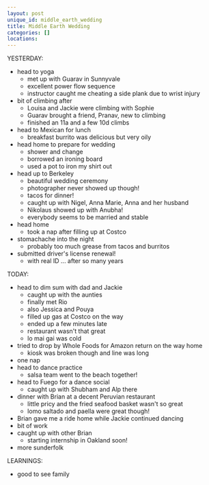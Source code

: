 ```yaml
---
layout: post
unique_id: middle_earth_wedding
title: Middle Earth Wedding
categories: []
locations: 
---
```


YESTERDAY:
* head to yoga
  * met up with Guarav in Sunnyvale
  * excellent power flow sequence
  * instructor caught me cheating a side plank due to wrist injury
* bit of climbing after
  * Louisa and Jackie were climbing with Sophie
  * Guarav brought a friend, Pranav, new to climbing
  * finished an 11a and a few 10d climbs
* head to Mexican for lunch
  * breakfast burrito was delicious but very oily
* head home to prepare for wedding
  * shower and change
  * borrowed an ironing board
  * used a pot to iron my shirt out
* head up to Berkeley
  * beautiful wedding ceremony
  * photographer never showed up though!
  * tacos for dinner!
  * caught up with Nigel, Anna Marie, Anna and her husband
  * Nikolaus showed up with Anubha!
  * everybody seems to be married and stable
* head home
  * took a nap after filling up at Costco
* stomachache into the night
  * probably too much grease from tacos and burritos
* submitted driver's license renewal!
  * with real ID ... after so many years

TODAY:
* head to dim sum with dad and Jackie
  * caught up with the aunties
  * finally met Rio
  * also Jessica and Pouya
  * filled up gas at Costco on the way
  * ended up a few minutes late
  * restaurant wasn't that great
  * lo mai gai was cold
* tried to drop by Whole Foods for Amazon return on the way home
  * kiosk was broken though and line was long
* one nap
* head to dance practice
  * salsa team went to the beach together!
* head to Fuego for a dance social
  * caught up with Shubham and Alp there
* dinner with Brian at a decent Peruvian restaurant
  * little pricy and the fried seafood basket wasn't so great
  * lomo saltado and paella were great though!
* Brian gave me a ride home while Jackie continued dancing
* bit of work
* caught up with other Brian
  * starting internship in Oakland soon!
* more sunderfolk

LEARNINGS:
* good to see family
